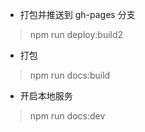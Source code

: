 - 打包并推送到 gh-pages 分支
> npm run deploy:build2

- 打包
> npm run docs:build

- 开启本地服务
> npm run docs:dev